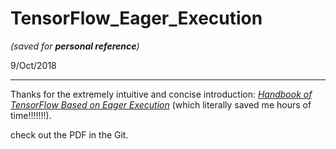 # TensorFlow_Eager_Execution

*(saved for **personal reference**)*

9/Oct/2018

----

Thanks for the extremely intuitive and concise introduction: [*Handbook of TensorFlow Based on Eager Execution*](https://tf.wiki/#) (which literally saved me hours of time!!!!!!!).

check out the PDF in the Git.
